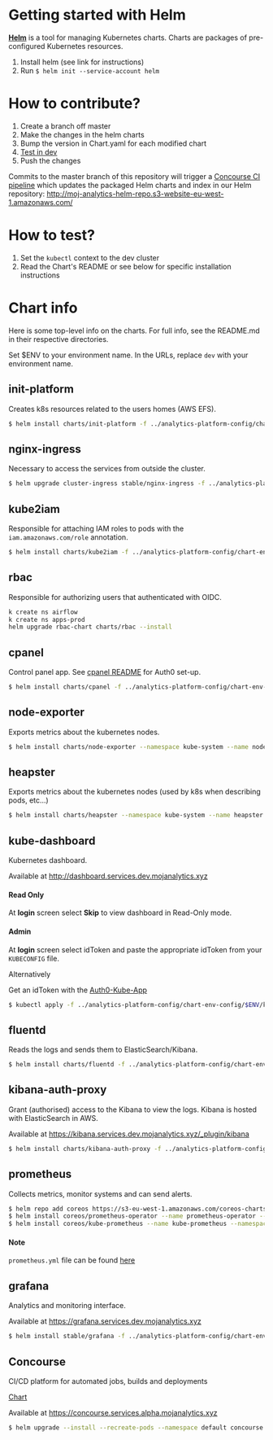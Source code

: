 # Getting started with Helm

**[Helm](https://github.com/kubernetes/helm)** is a tool for managing Kubernetes charts. Charts are packages of pre-configured Kubernetes resources.

1. Install helm (see link for instructions)
2. Run `$ helm init --service-account helm`

# How to contribute?

1. Create a branch off master
2. Make the changes in the helm charts
3. Bump the version in Chart.yaml for each modified chart
4. [Test in dev](#how-to-test)
5. Push the changes

Commits to the master branch of this repository will trigger a [Concourse CI pipeline](https://github.com/ministryofjustice/analytics-platform-concourse-pipelines#update-helm-repoyaml) which updates the packaged Helm charts and index in our Helm repository:
http://moj-analytics-helm-repo.s3-website-eu-west-1.amazonaws.com/

# How to test?

1. Set the `kubectl` context to the dev cluster
2. Read the Chart's README or see below for specific installation instructions

# Chart info

Here is some top-level info on the charts. For full info, see the README.md in their respective directories.

Set $ENV to your environment name. In the URLs, replace `dev` with your environment name.

## init-platform

Creates k8s resources related to the users homes (AWS EFS).

```bash
$ helm install charts/init-platform -f ../analytics-platform-config/chart-env-config/$ENV/init-platform.yml --namespace default --name init-platform
```

## nginx-ingress

Necessary to access the services from outside the cluster.

```bash
$ helm upgrade cluster-ingress stable/nginx-ingress -f ../analytics-platform-config/chart-env-config/$ENV/nginx-ingress.yml --namespace default --install --version 0.28.2
```

## kube2iam

Responsible for attaching IAM roles to pods with the `iam.amazonaws.com/role`
annotation.


```bash
$ helm install charts/kube2iam -f ../analytics-platform-config/chart-env-config/$ENV/kube2iam.yml --namespace default --name kube2iam
```

## rbac

Responsible for authorizing users that authenticated with OIDC.


```bash
k create ns airflow
k create ns apps-prod
helm upgrade rbac-chart charts/rbac --install
```

## cpanel

Control panel app. See [cpanel README](charts/cpanel/README.md) for Auth0 set-up.

```bash
$ helm install charts/cpanel -f ../analytics-platform-config/chart-env-config/$ENV/cpanel.yml --name cpanel-master
```

## node-exporter

Exports metrics about the kubernetes nodes.

```bash
$ helm install charts/node-exporter --namespace kube-system --name node-metrics
```


## heapster

Exports metrics about the kubernetes nodes (used by k8s when describing pods, etc...)

```bash
$ helm install charts/heapster --namespace kube-system --name heapster
```


## kube-dashboard

Kubernetes dashboard.

Available at http://dashboard.services.dev.mojanalytics.xyz

#### Read Only

At __login__ screen select __Skip__ to view dashboard in Read-Only mode.

#### Admin 

At __login__ screen select idToken and paste the appropriate idToken from your `KUBECONFIG` file.

Alternatively

Get an idToken with the [Auth0-Kube-App](https://quay.io/repository/mojanalytics/auth0-golang-kube-app)

```bash
$ kubectl apply -f ../analytics-platform-config/chart-env-config/$ENV/kube-dashboard.yml
```

## fluentd

Reads the logs and sends them to ElasticSearch/Kibana.

```bash
$ helm install charts/fluentd -f ../analytics-platform-config/chart-env-config/$ENV/fluentd.yml --namespace kube-system --name cluster-logging
```


## kibana-auth-proxy

Grant (authorised) access to the Kibana to view the logs. Kibana is hosted with ElasticSearch in AWS.

Available at https://kibana.services.dev.mojanalytics.xyz/_plugin/kibana

```bash
$ helm install charts/kibana-auth-proxy -f ../analytics-platform-config/chart-env-config/$ENV/kibana.yml --namespace kube-system --name cluster-logviewer
```


## prometheus

Collects metrics, monitor systems and can send alerts.

```bash
$ helm repo add coreos https://s3-eu-west-1.amazonaws.com/coreos-charts/stable/
$ helm install coreos/prometheus-operator --name prometheus-operator --namespace monitoring
$ helm install coreos/kube-prometheus --name kube-prometheus --namespace monitoring -f analytics-platform-config/chart-env-config/{env}/prometheus.yml
```
#### Note
`prometheus.yml` file can be found [here](https://github.com/ministryofjustice/analytics-platform-config/tree/master/chart-env-config)

## grafana

Analytics and monitoring interface.

Available at https://grafana.services.dev.mojanalytics.xyz

```bash
$ helm install stable/grafana -f ../analytics-platform-config/chart-env-config/$ENV/grafana.yml --namespace kube-system --name cluster-monitoring
```

## Concourse

CI/CD platform for automated jobs, builds and deployments

[Chart](https://github.com/kubernetes/charts/tree/master/stable/concourse)

Available at https://concourse.services.alpha.mojanalytics.xyz

```bash
$ helm upgrade --install --recreate-pods --namespace default concourse stable/concourse --values analytics-platform-config/chart-env-config/alpha/concourse.yaml
```
